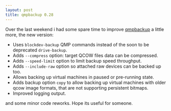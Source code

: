 ```yaml
---
layout: post
title: qmpbackup 0.28
---
```


Over the last weekend i had some spare time to improve
[qmpbackup](https://github.com/abbbi/qmpbackup) a little more, the new version:

 * Uses `blockdev-backup` QMP commands instead of the soon to be deprecated
   `drive-backup`.
 * Adds `--compress` option: target QCOW files data can be compressed.
 * Adds `--speed-limit` option to limit backup speed throughput.
 * Adds `--include-raw` option so attached raw devices can be backed up
 too.
 * Allows backing up virtual machines in paused or pre-running state.
 * Adds backup option `copy` to allow backing up virtual machines with
 older qcow image formats, that are not supporting persistent bitmaps.
 * Improved logging output.

and some minor code reworks. Hope its useful for someone.
